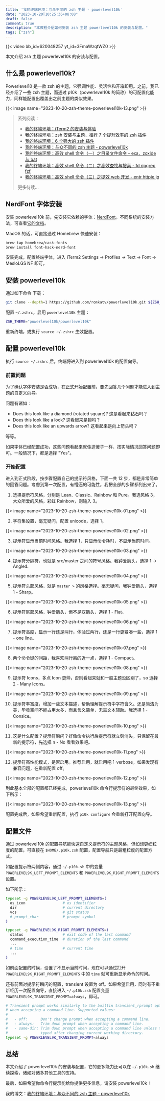 ```yaml
---
title: '我的终端环境：与众不同的 zsh 主题 - powerlevel10k'
date: "2023-10-20T10:25:36+08:00"
draft: false
comment: true
description: "本教程介绍如何安装 zsh 主题 powerlevel10k 的安装与配置。"
tags: ["zsh"]
---
```


{{< video bb_id=620048257 yt_id=3FmaWzqtWZ0 >}}

本文介绍 zsh 主题 powerlevel10k 的安装与配置。

## 什么是 powerlevel10k?

Powerlevel10 是一款 zsh 的主题，它强调性能、灵活性和开箱即用。之前，我已经介绍了一些 zsh 主题，而通过 p10k（powerlevel10k 的简称）的可配置化能力，同样能配置出覆盖出之前主题的类似效果。

{{< image name="2023-10-20-zsh-theme-powerlevel10k-13.png" >}}

> 系列阅读：
>
> - [我的终端环境：iTerm2 的安装与体验](https://www.poloxue.com/posts/2023-09-25-install-iterm2-as-my-developing-environment/)
> - [我的终端环境：zsh 安装与主题，推荐 7 个提升效率的 zsh 插件](https://poloxue.com/posts/2023-10-16-zsh-themes-and-plugins/)
> - [我的终端环境：6 个强大的 zsh 插件](https://www.poloxue.com/posts/2023-10-19-zsh-6-powerful-plugins/)
> - [我的终端环境：与众不同的 zsh 主题 - powerlevel10k](https://www.poloxue.com/posts/2023-10-20-zsh-theme-powerlevel10k/)
> - [我的终端环境：高效 shell 命令（一）之目录文件命令 - exa、zoxide 与 bat](https://www.poloxue.com/posts/2023-10-28-high-productivity-shell-commands-part1/)
> - [我的终端环境：高效 shell 命令（二）之高效查找与搜索 - fd ripgrep fzf](https://www.poloxue.com/posts/2023-10-28-high-productivity-shell-commands-part2/)
> - [我的终端环境：高效 shell 命令（三）之提效 web 开发 - entr httpie jq](https://www.poloxue.com/posts/2023-11-02-high-productivity-shell-commands-part3/)
>
> 更多待续...

## NerdFont 字体安装

安装 powerlevel10k 前，先安装它依赖的字体：[NerdFont](https://github.com/ryanoasis/nerd-fonts#font-installation)。不同系统的安装方法，可查看[它的文档](https://github.com/ryanoasis/nerd-fonts#font-installation)。

MacOS 的话，可直接通过 Homebrew 快速安装：

```bash
brew tap homebrew/cask-fonts
brew install font-hack-nerd-font
```

安装完成，配置终端字体，进入 iTerm2 Settings -> Profiles -> Text -> Font -> MesloLGS NF 即可。

## 安装 powerlevel10k

通过如下命令 下载：

```bash
git clone --depth=1 https://github.com/romkatv/powerlevel10k.git ${ZSH_CUSTOM:-$HOME/.oh-my-zsh/custom}/themes/powerlevel10k
```

配置 `~/.zshrc`，启用 `powerlevel10k` 主题：

```bash
ZSH_THEME="powerlevel10k/powerlevel10k"
```

重新终端，或执行 `source ~/.zshrc` 生效配置。

## 配置 powerlevel10k

执行 `source ~/.zshrc` 后，终端将进入到 powerlevel10k 的配置向导。

### 前置问题

为了确认字体安装是否成功，在正式开始配置前，要先回答几个问题才能进入到主题的自定义向导。

问题有诸如：

- Does this look like a diamond (rotated square)? 这是看起来钻石吗？
- Does this look like a lock? 这看起来是锁吗？
- Does this look like an upwards arrow? 这看起来是向上箭头吗？

等等。

如果字体已经配置成功，这些问题看起来就像逗傻子一样，按实际情况回答问题即可。一般情况下，都是选择 "Yes"。

### 开始配置

进入到正式阶段，按步骤配置自己的提示符风格，下面一共 12 步，都是非常简单的回答问题。考虑到第一次配置，有懵逼的可能性，我把全部的步骤都列出来了。

1. 选择提示符风格，分别是 Lean、Classic、Rainbow 和 Pure。我选风格 3，大众所爱的风格，彩虹 Rainbow，则输入 3。

{{< image name="2023-10-20-zsh-theme-powerlevel10k-01.png" >}}

2. 字符集设置，毫无疑问，配置 unicode，选择 1。

{{< image name="2023-10-20-zsh-theme-powerlevel10k-02.png" >}}

3. 提示符显示当前时间风格。我选择 1，只显示命令耗时，不显示当前时间。

{{< image name="2023-10-20-zsh-theme-powerlevel10k-03.png" >}}

4. 提示符分隔符，也就是 src/master 之间的符号风格。我钟爱箭头，选择 1 -> Angled.

{{< image name="2023-10-20-zsh-theme-powerlevel10k-04.png" >}}

5. 提示符头部风格，就是 `master >` 的风格选择。毫无疑问，我钟爱箭头，选择 1 - Sharp。

{{< image name="2023-10-20-zsh-theme-powerlevel10k-05.png" >}}

6. 提示符尾部风格，钟爱箭头，但不是双箭头，选择 1 - Flat。

{{< image name="2023-10-20-zsh-theme-powerlevel10k-06.png" >}}

7. 提示符高度，显示一行还是两行，体验过两行，还是一行更紧凑一些，选择 1 - one line。

{{< image name="2023-10-20-zsh-theme-powerlevel10k-07.png" >}}

8. 两个命令键的间距，我喜欢两行离的近一点，选择 1 - Compact。

{{< image name="2023-10-20-zsh-theme-powerlevel10k-08.png" >}}

9. 提示符 Icons，多点 Icon 更帅，否则看起来就和一般主题没区别了，so 选择 2 - Many Icons。

{{< image name="2023-10-20-zsh-theme-powerlevel10k-09.png" >}}

10. 提示符丰富度，增加一些文本描述，帮助理解提示符中字符含义。还是简洁为美，毕竟空间不能占用太多，而且含义简单，无需文本辅助。我选择 1 - Consice。

{{< image name="2023-10-20-zsh-theme-powerlevel10k-10.png" >}}

11. 这是什么配置？提示符瞬闪？好像命令执行后提示符就立刻消失，只保留在最新的提示符，先选择 n - No 看看效果吧。

{{< image name="2023-10-20-zsh-theme-powerlevel10k-11.png" >}}

12. 提示符高性能模式，是否启用。推荐启用，就启用吧 1-verbose，如果发现有兼容问题，在重新配置 off。

{{< image name="2023-10-20-zsh-theme-powerlevel10k-12.png" >}}

到此基本全部的配置都已经完成，powerlevel10k 命令行提示符的最终效果，如下所示：

{{< image name="2023-10-20-zsh-theme-powerlevel10k-13.png" >}}

配置完成后，如果希望重新配置，执行 `p10k configure` 会重新打开配置向导。

## 配置文件

通过 powerlevel10k 的配置导航能快速自定义提示符的主题风格，但如想更细粒度的配置，可直接在 `$HOME/.p10k.zsh` 配置，配置导航只是最粗粒度的配置方式。

如配置提示符两侧内容，通过 `~/.p10k.sh` 中的变量 `POWERLEVEL9K_LEFT_PROMPT_ELEMENTS` 和 `POWERLEVEL9K_RIGHT_PROMPT_ELEMENTS` 设置。

如下所示：

```zsh
typeset -g POWERLEVEL9K_LEFT_PROMPT_ELEMENTS=(
  os_icon                 # os identifier
  dir                     # current directory
  vcs                     # git status
  # prompt_char           # prompt symbol
)

typeset -g POWERLEVEL9K_RIGHT_PROMPT_ELEMENTS=(
  status                  # exit code of the last command
  command_execution_time  # duration of the last command
  ...
  # time                  # current time
  ...
)
```

如前面配置的时候，设置了不显示当前时间，现在可以通过打开 `POWERLEVEL9K_RIGHT_PROMPT_ELEMENTS` 中的 `time` 就可重新显示命令的时间。

还有前面对提示符瞬闪的配置，transient 设置为 off。如果希望启用，同时有不重新经历一次配置向导，直接进入 `~/.p10k.zsh` 配置变量 `POWERLEVEL9K_TRANSIENT_PROMPT=always`，即可。

```zsh
# Transient prompt works similarly to the builtin transient_rprompt option. It trims down prompt
# when accepting a command line. Supported values:
#
#   - off:      Don't change prompt when accepting a command line.
#   - always:   Trim down prompt when accepting a command line.
#   - same-dir: Trim down prompt when accepting a command line unless this is the first command
#               typed after changing current working directory.
typeset -g POWERLEVEL9K_TRANSIENT_PROMPT=always
```

## 总结

本文介绍了 powerlevel10k 的安装与配置，它的更多能力还可以在 `~/.p10k.sh` 继续探索，诸如对诸多其他工具的支持。

最后，如果希望你命令行提示能给你提供更多信息，请安装 powerlevel10k！

我的博文：[我的终端环境：与众不同的 zsh 主题 - powerlevel10k](https://www.poloxue.com/posts/2023-10-20-zsh-theme-powerlevel10k/)
